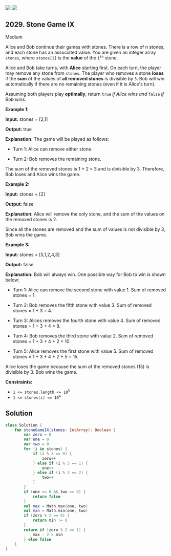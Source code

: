 [![](https://img.shields.io/github/stars/javadev/LeetCode-in-Kotlin?label=Stars&style=flat-square)](https://github.com/javadev/LeetCode-in-Kotlin)
[![](https://img.shields.io/github/forks/javadev/LeetCode-in-Kotlin?label=Fork%20me%20on%20GitHub%20&style=flat-square)](https://github.com/javadev/LeetCode-in-Kotlin/fork)

## 2029\. Stone Game IX

Medium

Alice and Bob continue their games with stones. There is a row of n stones, and each stone has an associated value. You are given an integer array `stones`, where `stones[i]` is the **value** of the <code>i<sup>th</sup></code> stone.

Alice and Bob take turns, with **Alice** starting first. On each turn, the player may remove any stone from `stones`. The player who removes a stone **loses** if the **sum** of the values of **all removed stones** is divisible by `3`. Bob will win automatically if there are no remaining stones (even if it is Alice's turn).

Assuming both players play **optimally**, return `true` _if Alice wins and_ `false` _if Bob wins_.

**Example 1:**

**Input:** stones = [2,1]

**Output:** true

**Explanation:** The game will be played as follows: 

- Turn 1: Alice can remove either stone. 

- Turn 2: Bob removes the remaining stone. 
  
The sum of the removed stones is 1 + 2 = 3 and is divisible by 3. Therefore, Bob loses and Alice wins the game.

**Example 2:**

**Input:** stones = [2]

**Output:** false

**Explanation:** Alice will remove the only stone, and the sum of the values on the removed stones is 2. 

Since all the stones are removed and the sum of values is not divisible by 3, Bob wins the game.

**Example 3:**

**Input:** stones = [5,1,2,4,3]

**Output:** false

**Explanation:** Bob will always win. One possible way for Bob to win is shown below: 

- Turn 1: Alice can remove the second stone with value 1. Sum of removed stones = 1. 

- Turn 2: Bob removes the fifth stone with value 3. Sum of removed stones = 1 + 3 = 4. 

- Turn 3: Alices removes the fourth stone with value 4. Sum of removed stones = 1 + 3 + 4 = 8. 

- Turn 4: Bob removes the third stone with value 2. Sum of removed stones = 1 + 3 + 4 + 2 = 10. 

- Turn 5: Alice removes the first stone with value 5. Sum of removed stones = 1 + 3 + 4 + 2 + 5 = 15.
  
Alice loses the game because the sum of the removed stones (15) is divisible by 3. Bob wins the game.

**Constraints:**

*   <code>1 <= stones.length <= 10<sup>5</sup></code>
*   <code>1 <= stones[i] <= 10<sup>4</sup></code>

## Solution

```kotlin
class Solution {
    fun stoneGameIX(stones: IntArray): Boolean {
        var zero = 0
        var one = 0
        var two = 0
        for (i in stones) {
            if (i % 3 == 0) {
                zero++
            } else if (i % 3 == 1) {
                one++
            } else if (i % 3 == 2) {
                two++
            }
        }
        if (one == 0 && two == 0) {
            return false
        }
        val max = Math.max(one, two)
        val min = Math.min(one, two)
        if (zero % 2 == 0) {
            return min != 0
        }
        return if (zero % 2 == 1) {
            max - 2 > min
        } else false
    }
}
```